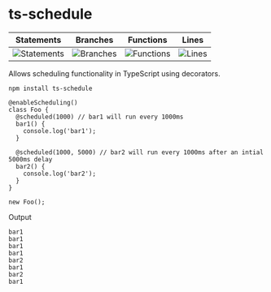 # ts-schedule

| Statements                  | Branches                | Functions                 | Lines                |
| --------------------------- | ----------------------- | ------------------------- | -------------------- |
| ![Statements](https://img.shields.io/badge/Coverage-90.24%25-brightgreen.svg) | ![Branches](https://img.shields.io/badge/Coverage-80%25-yellow.svg) | ![Functions](https://img.shields.io/badge/Coverage-92.86%25-brightgreen.svg) | ![Lines](https://img.shields.io/badge/Coverage-89.74%25-yellow.svg)    |

Allows scheduling functionality in TypeScript using decorators.

`npm install ts-schedule`

```
@enableScheduling()
class Foo {
  @scheduled(1000) // bar1 will run every 1000ms
  bar1() {
    console.log('bar1');
  }

  @scheduled(1000, 5000) // bar2 will run every 1000ms after an intial 5000ms delay
  bar2() {
    console.log('bar2');
  }
}

new Foo();
```

Output
```
bar1
bar1
bar1
bar1
bar2
bar1
bar2
bar1
```
